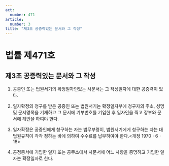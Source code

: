 ```yaml
---
act:
  number: 471
article:
  number: 3
title: "제3조 공증력있는 문서와 그 작성"
---
```


# 법률 제471호

## 제3조 공증력있는 문서와 그 작성

1. 공증인 또는 법원서기의 확정일자인있는 사문서는 그 작성일자에 대한 공증력이 있다.

2. 일자확정의 청구를 받은 공증인 또는 법원서기는 확정일자부에 청구자의 주소, 성명 및 문서명목을 기재하고 그 문서에 기부번호를 기입한 후 일자인을 찍고 장부와 문서에 계인을 하여야 한다.

3. 일자확정은 공증인에게 청구하는 자는 법무부령이, 법원서기에게 청구하는 자는 대법원규칙이 각각 정하는 바에 의하여 수수료를 납부하여야 한다.<개정 1970ㆍ6ㆍ18>

4. 공정증서에 기입한 일자 또는 공무소에서 사문서에 어느 사항을 증명하고 기입한 일자는 확정일자로 한다.
